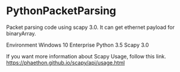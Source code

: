 # PythonPacketParsing
Packet parsing code using scapy 3.0. It can get ethernet payload for binaryArray.



Environment
Windows 10 Enterprise
Python 3.5
Scapy 3.0


If you want more information about Scapy Usage, follow this link.
https://phaethon.github.io/scapy/api/usage.html


